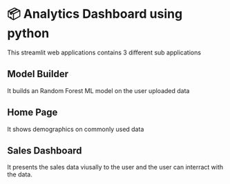 # 📦 Analytics Dashboard using python

This streamlit web applications contains 3 different sub applications

## Model Builder
It builds an Random Forest ML model on the user uploaded data

## Home Page
It shows demographics on commonly used data

## Sales Dashboard
It presents the sales data viusally to the user and the user can interract with the data.

